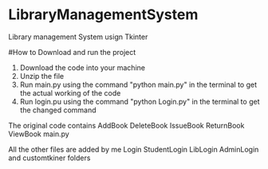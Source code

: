 # LibraryManagementSystem
Library management System usign Tkinter

#How to Download and run the project
1. Download the code into your machine
2. Unzip the file
3. Run main.py using the command "python main.py" in the terminal to get the actual working of the code
4. Run login.pu using the command "python Login.py" in the terminal to get the changed command

The original code contains 
AddBook
DeleteBook
IssueBook
ReturnBook
ViewBook
main.py

All the other files are added by me
Login
StudentLogin
LibLogin
AdminLogin
and customtkiner folders
